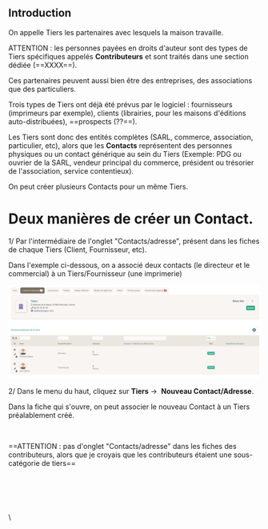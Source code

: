 ## Introduction

On appelle Tiers les partenaires avec lesquels la maison travaille.

ATTENTION : les personnes payées en droits d'auteur sont des types de Tiers spécifiques appelés **Contributeurs** et sont traités dans une section dédiée (==XXXX==).&#x20;

Ces partenaires peuvent aussi bien être des entreprises, des associations que des particuliers.

Trois types de Tiers ont déjà été prévus par le logiciel : fournisseurs (imprimeurs par exemple), clients (librairies, pour les maisons d'éditions auto-distribuées), ==prospects (??==).

Les Tiers sont donc des entités complètes (SARL, commerce, association, particulier, etc), alors que les **Contacts** représentent des personnes physiques ou un contact générique au sein du Tiers (Exemple: PDG ou ouvrier de la SARL, vendeur principal du commerce, président ou trésorier de l'association, service contentieux).&#x20;

On peut créer plusieurs Contacts pour un même Tiers.&#x20;

# Deux manières de créer un Contact.

1/ Par l'intermédiaire de l'onglet "Contacts/adresse", présent dans les fiches de chaque Tiers (Client, Fournisseur, etc).&#x20;

Dans l'exemple ci-dessous, on a associé deux contacts (le directeur et le commercial) à un Tiers/Fournisseur (une imprimerie)

![tiers-et-contacts1.png](./images/tiers-et-contacts1.png)

2/ Dans le menu du haut, cliquez sur **Tiers** →  **Nouveau Contact/Adresse**.

Dans la fiche qui s'ouvre, on peut associer le nouveau Contact à un Tiers préalablement créé.&#x20;

<br>

==ATTENTION : pas d'onglet "Contacts/adresse" dans les fiches des contributeurs, alors que je croyais que les contributeurs étaient une sous-catégorie de tiers==

<br>

##

<br>

\


##

<br>

